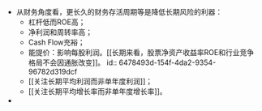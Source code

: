 - 从财务角度看，更长久的财务存活周期等是降低长期风险的利器：
	- 杠杆低而ROE高；
	- 净利润和周转率高；
	- Cash Flow充裕；
	- 能提价：影响每股利润。[[长期来看，股票净资产收益率ROE和行业竞争格局不会因通胀改变]]。
	  id:: 6478493d-154f-4da2-9354-96782d319dcf
	- [[关注长期平均利润而非单年度利润]]；
	- [[关注长期平均增长率而非单年度增长率]]。
-